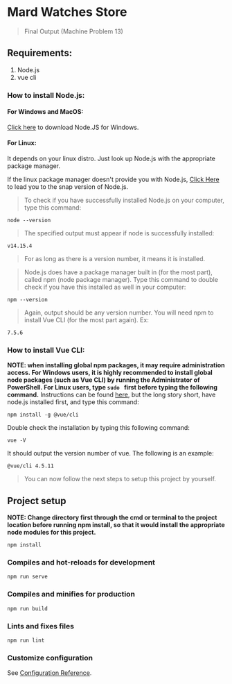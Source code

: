 # Mard Watches Store
> Final Output (Machine Problem 13)

## Requirements:
1. Node.js
2. vue cli

### How to install Node.js:

#### For Windows and MacOS:
[Click here](https://nodejs.org/en/download/) to download Node.JS for Windows.

#### For Linux:
It depends on your linux distro. Just look up Node.js with the appropriate package manager.

If the linux package manager doesn't provide you with Node.js, [Click Here](https://snapcraft.io/node) to lead you to the snap version of Node.js.

> To check if you have successfully installed Node.js on your computer, type this command:
```
node --version
```
> The specified output must appear if node is successfully installed:
```
v14.15.4
```
> For as long as there is a version number, it means it is installed.

> Node.js does have a package manager built in (for the most part), called npm (node package manager). Type this command to double check if you have this installed as well in your computer:
```
npm --version
```
> Again, output should be any version number. You will need npm to install Vue CLI (for the most part again). Ex:
```
7.5.6
```

### How to install Vue CLI:
**NOTE: when installing global npm packages, it may require administration access. For Windows users, it is highly recommended to install global node packages (such as Vue CLI) by running the Administrator of PowerShell. For Linux users, type `sudo ` first before typing the following command.**
Instructions can be found [here](https://cli.vuejs.org/guide/installation.html), but the long story short, have node.js installed first, and type this command:
```
npm install -g @vue/cli
```

Double check the installation by typing this following command:
```
vue -V
```
It should output the version number of vue. The following is an example:
```
@vue/cli 4.5.11
```

> You can now follow the next steps to setup this project by yourself.

## Project setup 
**NOTE: Change directory first through the cmd or terminal to the project location before running npm install, so that it would install the appropriate node modules for this project.**
```
npm install
```

### Compiles and hot-reloads for development
```
npm run serve
```

### Compiles and minifies for production
```
npm run build
```

### Lints and fixes files
```
npm run lint
```

### Customize configuration
See [Configuration Reference](https://cli.vuejs.org/config/).
